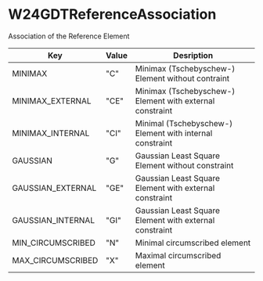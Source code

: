 # W24GDTReferenceAssociation
Association of the Reference Element

| Key                           | Value     | Desription  | 
|-------------------------------|-----------|----------------|
| MINIMAX                       | "C"      | Minimax (Tschebyschew-) Element without contraint        |
| MINIMAX_EXTERNAL              | "CE"      | Minimax (Tschebyschew-) Element with external constraint         |
| MINIMAX_INTERNAL              | "CI"      | Minimal (Tschebyschew-) Element with internal constraint         |
| GAUSSIAN                      | "G"      | Gaussian Least Square Element without constraint         |
| GAUSSIAN_EXTERNAL             | "GE"      | Gaussian Least Square Element with external constraint         |
| GAUSSIAN_INTERNAL             | "GI"      | Gaussian Least Square Element with external constraint         |
| MIN_CIRCUMSCRIBED             | "N"      | Minimal circumscribed element         |
| MAX_CIRCUMSCRIBED             | "X"      | Maximal circumscribed element         |